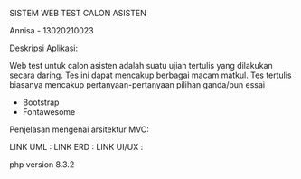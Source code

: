 SISTEM WEB TEST CALON ASISTEN

Annisa - 13020210023

Deskripsi Aplikasi:

Web test untuk calon asisten adalah suatu ujian tertulis yang dilakukan secara daring.
 Tes ini dapat mencakup berbagai macam matkul.
 Tes tertulis biasanya mencakup pertanyaan-pertanyaan pilihan ganda/pun essai 
 - Bootstrap
- Fontawesome


Penjelasan mengenai arsitektur MVC:

LINK UML    : 
LINK ERD    : 
LINK UI/UX  : 


php version 8.3.2
